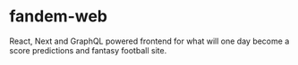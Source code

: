 # fandem-web

React, Next and GraphQL powered frontend for what will one day become a score predictions and fantasy football site.
